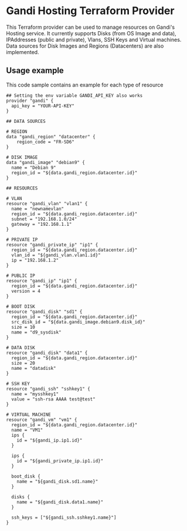 # Gandi Hosting Terraform Provider

This Terraform provider can be used to manage resources on Gandi's Hosting service. It currently supports Disks (from OS Image and data), IPAddresses (public and private), Vlans, SSH Keys and Virtual machines. Data sources for Disk Images and Regions (Datacenters) are also implemented.

## Usage example

This code sample contains an example for each type of resource
```
## Setting the env variable GANDI_API_KEY also works
provider "gandi" {
  api_key = "YOUR-API-KEY"
}

## DATA SOURCES

# REGION
data "gandi_region" "datacenter" {
    region_code = "FR-SD6"
}

# DISK IMAGE
data "gandi_image" "debian9" {
  name = "Debian 9"
  region_id = "${data.gandi_region.datacenter.id}"
}

## RESOURCES

# VLAN
resource "gandi_vlan" "vlan1" {
  name = "newnamevlan"
  region_id = "${data.gandi_region.datacenter.id}"
  subnet = "192.168.1.0/24"
  gateway = "192.168.1.1"
}

# PRIVATE IP
resource "gandi_private_ip" "ip1" {
  region_id = "${data.gandi_region.datacenter.id}"
  vlan_id = "${gandi_vlan.vlan1.id}"
  ip = "192.168.1.2"
}

# PUBLIC IP
resource "gandi_ip" "ip1" {
  region_id = "${data.gandi_region.datacenter.id}"
  version = 4
}

# BOOT DISK
resource "gandi_disk" "sd1" {
  region_id = "${data.gandi_region.datacenter.id}"
  src_disk_id = "${data.gandi_image.debian9.disk_id}"
  size = 10
  name = "d9_sysdisk"
}

# DATA DISK
resource "gandi_disk" "data1" {
  region_id = "${data.gandi_region.datacenter.id}"
  size = 20
  name = "datadisk"
}

# SSH KEY
resource "gandi_ssh" "sshkey1" {
  name = "mysshkey1"
  value = "ssh-rsa AAAA test@test"
}

# VIRTUAL MACHINE
resource "gandi_vm" "vm1" {
  region_id = "${data.gandi_region.datacenter.id}"
  name = "VM1"
  ips {
    id = "${gandi_ip.ip1.id}"
  }

  ips {
    id = "${gandi_private_ip.ip1.id}"
  }

  boot_disk {
    name = "${gandi_disk.sd1.name}"
  }

  disks {
    name = "${gandi_disk.data1.name}"
  }

  ssh_keys = ["${gandi_ssh.sshkey1.name}"]
}
```
